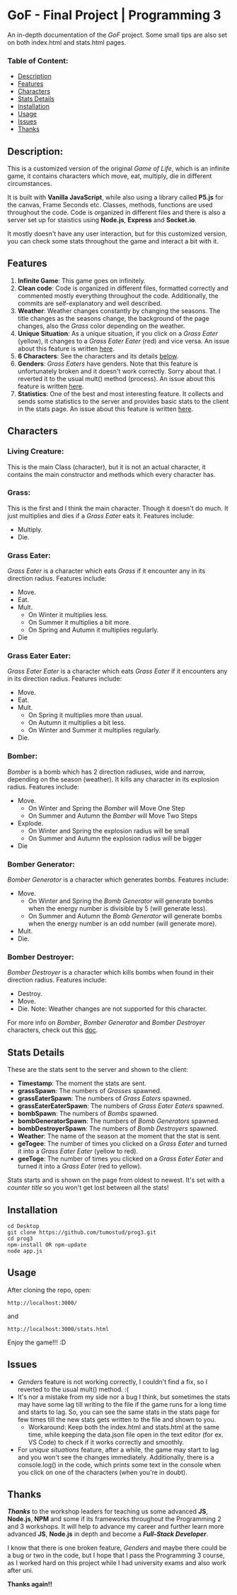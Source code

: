 # GoF - Final Project | Programming 3

An in-depth documentation of the *GoF* project. Some small tips are also set on both index.html and stats.html pages.

### Table of Content:
  - [Description](#description)
  - [Features](#features)
  - [Characters](#characters)
  - [Stats Details](#stats-details)
  - [Installation](#installation)
  - [Usage](#usage)
  - [Issues](#issues)
  - [Thanks](#thanks)

## Description:
This is a customized version of the original *Game of Life*, which is an infinite game, it contains characters which move, eat, multiply, die in different circumstances.

It is built with **Vanilla JavaScript**, while also using a library called **P5.js** for the canvas, Frame Seconds etc. Classes, methods, functions are used throughout the code. Code is organized in different files and there is also a server set up for staistics using **Node.js**, **Express** and **Socket.io**.

It mostly doesn't have any user interaction, but for this customized version, you can check some stats throughout the game and interact a bit with it.

## Features
 1. **Infinite Game**: This game goes on infinitely.
 2. **Clean code**: Code is organized in different files, formatted correctly and commented mostly everything throughout the code. Additionally, the commits are self-explanatory and well described.
 3. **Weather**: Weather changes constantly by changing the seasons. The title changes as the seasons change, the background of the page changes, also the *Grass* color depending on the weather.
 4. **Unique Situation**: As a unique situation, if you click on a *Grass Eater* (yellow), it changes to a *Grass Eater Eater* (red) and vice versa. An issue about this feature is written [here](#issues).
 5. **6 Characters**: See the characters and its details [below](#characters).
 6. **Genders**: *Grass Eaters* have genders. Note that this feature is unfortunately broken and it doesn't work correctly. Sorry about that. I reverted it to the usual mult() method (process). An issue about this feature is written [here](#issues).
 7. **Statistics**: One of the best and most interesting feature. It collects and sends some statistics to the server and provides basic stats to the client in the stats page. An issue about this feature is written [here](#issues).

## Characters
### Living Creature:
This is the main Class (character), but it is not an actual character, it contains the main constructor and methods which every character has.

### Grass:
This is the first and I think the main character. Though it doesn't do much. It just multiplies and dies if a *Grass Eater* eats it. Features include:
  - Multiply.
  - Die.

### Grass Eater:
*Grass Eater* is a character which eats *Grass* if it encounter any in its direction radius. Features include:
  - Move.
  - Eat.
  - Mult.
    - On Winter it multiplies less.
    - On Summer it multiplies a bit more.
    - On Spring and Autumn it multiplies regularly.
  - Die

### Grass Eater Eater:
*Grass Eater Eater* is a character which eats *Grass Eater* if it encounters any in its direction radius. Features include:
  - Move.
  - Eat.
  - Mult.
    - On Spring it multiplies more than usual.
    - On Autumn it multiplies a bit less.
    - On Winter and Summer it multiplies regularly.
  - Die.
  
### Bomber:
*Bomber* is a bomb which has 2 direction radiuses, wide and narrow, depending on the season (weather). It kills any character in its explosion radius. Features include:
  - Move.
    - On Winter and Spring the *Bomber* will Move One Step
    - On Summer and Autumn the *Bomber* will Move Two Steps
  - Explode.
    - On Winter and Spring the explosion radius will be small
    - On Summer and Autumn the explosion radius will be bigger
  - Die
 
### Bomber Generator:
*Bomber Generator* is a character which generates bombs. Features include:
  - Move.
    - On Winter and Spring the *Bomb Generator* will generate bombs when the energy number is divisible by 5 (will generate less).
    - On Summer and Autumn the *Bomb Generator* will generate bombs when the energy number is an odd number (will generate more).
  - Mult.
  - Die.
  
### Bomber Destroyer:
*Bomber Destroyer* is a character which kills bombs when found in their direction radius. Features include:
  - Destroy.
  - Move.
  - Die.
Note: Weather changes are not supported for this character.


For more info on *Bomber*, *Bomber Generator* and *Bomber Destroyer* characters, check out this [doc](https://docs.google.com/document/d/1Tmo--fDljEZ0i0kkeEc64BHaq-OzHe-B8I9SUsdMqeg/edit).


## Stats Details
These are the stats sent to the server and shown to the client:
- **Timestamp**: The moment the stats are sent.
- **grassSpawn**: The numbers of *Grasses* spawned.
- **grassEaterSpawn**: The numbers of *Grass Eaters* spawned.
- **grassEaterEaterSpawn**: The numbers of *Grass Eater Eaters* spawned.
- **bombSpawn**: The numbers of *Bombs* spawned.
- **bombGeneratorSpawn**: The numbers of *Bomb Generators* spawned.
- **bombDestroyerSpawn**: The numbers of *Bomb Destroyers* spawned.
- **Weather**: The name of the season at the moment that the stat is sent.
- **geTogee**: The number of times you clicked on a *Grass Eater* and turned it into a *Grass Eater Eater* (yellow to red).
- **geeToge**: The number of times you clicked on a *Grass Eater Eater* and turned it into a *Grass Eater* (red to yellow).

Stats starts and is shown on the page from oldest to newest. It's set with a *counter title* so you won't get lost between all the stats!

## Installation

```
cd Desktop
git clone https://github.com/tumostud/prog3.git
cd prog3
npm-install OR npm-update
node app.js
```

## Usage
After cloning the repo, open:

```
http://localhost:3000/
```

and

```
http://localhost:3000/stats.html
```

Enjoy the game!!! :D

## Issues
- *Genders* feature is not working correctly, I couldn't find a fix, so I reverted to the usual mult() method. :(
- It's nor a mistake from my side nor a bug I think, but sometimes the stats may have some lag till writing to the file if the game runs for a long time and starts to lag. So, you can see the same stats in the stats page for few times till the new stats gets written to the file and shown to you.
  - Workaround: Keep both the index.html and stats.html at the same time, while keeping the data.json file open in the text editor (for ex. VS Code) to check if it works correctly and smoothly.
- For *unique situations* feature, after a while, the game may start to lag and you won't see the changes immediately. Additionally, there is a console.log() in the code, which prints some text in the console when you click on one of the characters (when you're in doubt).

## Thanks
**_Thanks_** to the workshop leaders for teaching us some advanced **JS**, **Node.js**, **NPM** and some if its frameworks throughout the Programming 2 and 3 workshops. It will help to advance my career and further learn more advanced **JS**, **Node.js** in depth and become a **_Full-Stack Developer_**.

I know that there is one broken feature, *Genders* and maybe there could be a bug or two in the code, but I hope that I pass the Programming 3 course, as I worked hard on this project while I had university exams and also work after uni.

**Thanks again!!**
